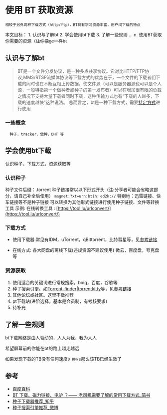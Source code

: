 # 使用 BT 获取资源
    相较于另外两种下载方式（http/ftp），BT具有学习资源丰富，用户间下载的特点
本文目标：
	1.  认识与了解bt
	2. 学会使用bt下载
	3. 了解一些规则
      ...
	n. 使用BT获取你需要的资源（~~让你像gc一样bt~~


## 认识与了解bt
> BT是一个文件分发协议，是一种多点共享协议。它对比HTTP/FTP协议,MMS/RTSP流媒体协议等下载方式的优势在于，一个文件的下载者们下载的同时也在不断互相上传数据，使文件源（可以是服务器源也可以是个人源，一般特指第一个做种者或种子的第一发布者）可以在增加很有限的负载之情况下支持大量下载者同时下载，这种传输方式也有“下载的人越多，下载的速度越快”这种说法。
    总而言之，bt是一种下载方式，需要[特定方式](#下载方式)进行使用
### 一些概念 
      种子，tracker，做种，DHT 等
      
      
      
      
## 学会使用bt下载
   认识种子，下载方式，资源获取等
###  认识种子

种子文件后缀：.torrent
种子链接常以以下形式开头（注:分享者可能会省略这部分，请自己补全后使用）
    `magnet:?xt=urn:btih:`
    `ed2k://`
特别地：迅雷链接、快车链接等不是种子链接
可以转换为其他形式链接进行使用种子链接、文件等转换工具
示例:
在线转换工具 : [https://tool.lu/urlconvert/](https://tool.lu/urlconvert/)


### 下载方式

- 使用下载器:常见有IDM，uTorrent，qBittorrent，比特彗星等，见[参考链接](#参考)

- 在线方式:
各大网盘的离线下载(违规资源不建议使用)
微云，百度盘，夸克盘等

### 资源获取
1. 使用适合的关键词进行常规搜索。bing，百度，谷歌等
2. 种子搜索引擎。如[Torrent-finder](https://www.aiosearch.com)|[torrentkitty](https://www.torrentkitty.tv/search/)等，见[参考链接](#参考)
3. 其他论坛或社区。这里不做推荐
4. pt下载站(进阶选择，基本是会员制，有考核要求)
5. 待补充

## 了解一些规则
bt下载网络是由人驱动的，人人为我，我为人人

希望屏幕前的你能在bt的路上越走越远

如果发现下载的TB没有任何速度`0 KM/s`那么该TB已经生效了

## 参考
- [百度百科](https://baike.baidu.com/item/bt/8274326)
- [BT 下载、磁力链接、电驴 ？—— 老司机需要了解的常用下载方式_简书](https://www.jianshu.com/p/72b7a64e5be1)
- [种子下载器推荐_知乎](https://zhuanlan.zhihu.com/p/263662087)
- [种子搜索引擎推荐_微博](https://card.weibo.com/article/m/show/id/2309404378747447939659)
